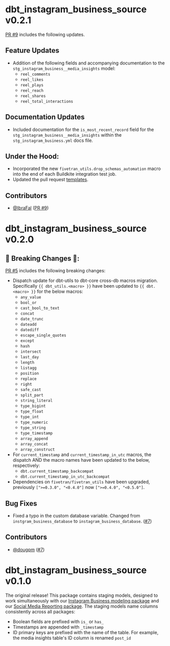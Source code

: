 # dbt_instagram_business_source v0.2.1
[PR #9](https://github.com/fivetran/dbt_instagram_business_source/pull/9) includes the following updates.

## Feature Updates
- Addition of the following fields and accompanying documentation to the `stg_instagram_business__media_insights` model:
    - `reel_comments`
    - `reel_likes`
    - `reel_plays`
    - `reel_reach`
    - `reel_shares`
    - `reel_total_interactions`

## Documentation Updates
- Included documentation for the `is_most_recent_record` field for the `stg_instagram_business__media_insights` within the `stg_instagram_business.yml` docs file.

## Under the Hood:

- Incorporated the new `fivetran_utils.drop_schemas_automation` macro into the end of each Buildkite integration test job.
- Updated the pull request [templates](/.github).

## Contributors
- [@IbraFal](https://github.com/IbraFal) ([PR #9](https://github.com/fivetran/dbt_instagram_business_source/pull/9))

# dbt_instagram_business_source v0.2.0

## 🚨 Breaking Changes 🚨:
[PR #5](https://github.com/fivetran/dbt_instagram_business_source/pull/5) includes the following breaking changes:
- Dispatch update for dbt-utils to dbt-core cross-db macros migration. Specifically `{{ dbt_utils.<macro> }}` have been updated to `{{ dbt.<macro> }}` for the below macros:
    - `any_value`
    - `bool_or`
    - `cast_bool_to_text`
    - `concat`
    - `date_trunc`
    - `dateadd`
    - `datediff`
    - `escape_single_quotes`
    - `except`
    - `hash`
    - `intersect`
    - `last_day`
    - `length`
    - `listagg`
    - `position`
    - `replace`
    - `right`
    - `safe_cast`
    - `split_part`
    - `string_literal`
    - `type_bigint`
    - `type_float`
    - `type_int`
    - `type_numeric`
    - `type_string`
    - `type_timestamp`
    - `array_append`
    - `array_concat`
    - `array_construct`
- For `current_timestamp` and `current_timestamp_in_utc` macros, the dispatch AND the macro names have been updated to the below, respectively:
    - `dbt.current_timestamp_backcompat`
    - `dbt.current_timestamp_in_utc_backcompat`
- Dependencies on `fivetran/fivetran_utils` have been upgraded, previously `[">=0.3.0", "<0.4.0"]` now `[">=0.4.0", "<0.5.0"]`.

## Bug Fixes
- Fixed a typo in the custom database variable. Changed from `instgram_business_database` to `instagram_business_database`. ([#7](https://github.com/fivetran/dbt_instagram_business_source/pull/7))

## Contributors
- [@dougpm](https://github.com/dougpm) ([#7](https://github.com/fivetran/dbt_instagram_business_source/pull/7))
# dbt_instagram_business_source v0.1.0

The original release! This package contains staging models, designed to work simultaneously with our [Instagram Business modeling package](https://github.com/fivetran/dbt_instagram_business) and our [Social Media Reporting package](https://github.com/fivetran/dbt_social_media_reporting). The staging models name columns consistently across all packages:
 * Boolean fields are prefixed with `is_` or `has_`
 * Timestamps are appended with `_timestamp`
 * ID primary keys are prefixed with the name of the table. For example, the media insights table's ID column is renamed `post_id`
